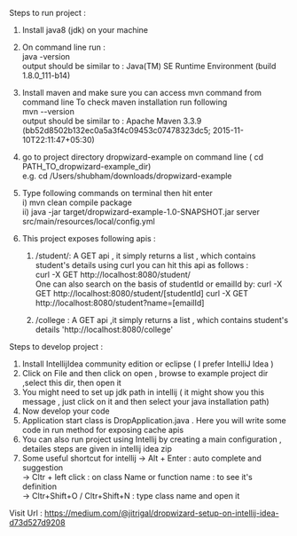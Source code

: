 Steps to run project :
1. Install java8 (jdk) on your machine 
2. On command line run :    
     java -version  
   output should be similar to : Java(TM) SE Runtime Environment (build 1.8.0_111-b14)
2. Install maven  and make sure you can access mvn command from command line 
   To check maven installation run following   
    mvn --version  
    output should be similar to : Apache Maven 3.3.9 (bb52d8502b132ec0a5a3f4c09453c07478323dc5; 2015-11-10T22:11:47+05:30)
3. go to project directory dropwizard-example on command line ( cd PATH_TO_dropwizard-example_dir)  
    e.g. cd /Users/shubham/downloads/dropwizard-example
4. Type  following commands on terminal then hit enter    
   i)  mvn clean compile package  
   ii) java -jar target/dropwizard-example-1.0-SNAPSHOT.jar server src/main/resources/local/config.yml 

5. This project exposes following apis : 
    1) /student/: A GET api , it simply returns a list , which contains student's details
    using curl you can hit this api as follows :   
        curl -X GET http://localhost:8080/student/  
        One can also search on the basis of studentId or emailId by:
          curl -X GET http://localhost:8080/student/[studentId]
          curl -X GET http://localhost:8080/student?name=[emailId]
    
    2) /college  : A GET api ,it simply returns a list , which contains student's details
          'http://localhost:8080/college'


Steps to develop project :
1) Install IntellijIdea community edition or eclipse ( I prefer IntelliJ Idea )
2) Click on File and then click on open , browse to example project dir ,select this dir, then open it
3) You might need to set up jdk path in intellij ( it might show you this message , just click on it and then select your java installation path)
4) Now develop your code 
5) Application start class is DropApplication.java . Here you will write some code in run method for exposing cache apis   
6) You can also run project using Intellij by creating a main configuration , detailes steps are given in intellij idea zip
7) Some useful shortcut for intellij -> Alt + Enter : auto complete and suggestion  
                                     -> Cltr + left click : on class Name or function name : to see it's definition     
                                     -> Cltr+Shift+O / Cltr+Shift+N : type class name and open it   
      
Visit Url : https://medium.com/@jitrigal/dropwizard-setup-on-intellij-idea-d73d527d9208
    
